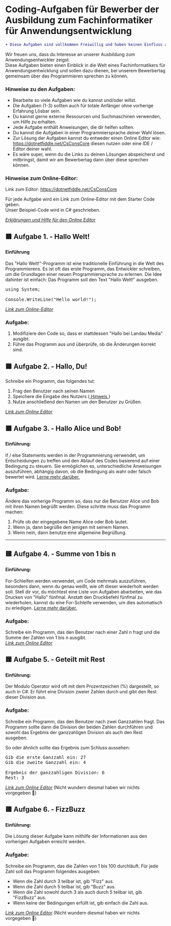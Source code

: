 # Coding-Aufgaben für Bewerber der Ausbildung zum Fachinformatiker für Anwendungsentwicklung

```diff
+ Diese Aufgaben sind vollkommen Freiwillig und haben keinen Einfluss auf die Auswahl der Bewerber.
```

Wir freuen uns, dass du Interesse an unserer Ausbildung zum Anwendungsentwickler zeigst.  
Diese Aufgaben bieten einen Einblick in die Welt eines Fachinformatikers für Anwendungsentwicklung und sollen dazu dienen, bei unserem Bewerbertag gemeinsam über das Programmieren sprechen zu können. 

### Hinweise zu den Aufgaben:

- Bearbeite so viele Aufgaben wie du kannst und/oder willst.
- Die Aufgaben (1-3) sollten auch für totale Anfänger ohne vorherige Erfahrung Lösbar sein.
- Du kannst gerne externe Ressourcen und Suchmaschinen verwenden, um Hilfe zu erhalten.
- Jede Aufgabe enthält Anweisungen, die dir helfen sollten.
- Du kannst die Aufgaben in einer Programmiersprache deiner Wahl lösen.
- Zur Lösung der Aufgaben kannst du entweder einen Online Editor wie: https://dotnetfiddle.net/CsConsCore diesen nutzen oder eine IDE / Editor deiner wahl.
- Es wäre super, wenn du die Links zu deinen Lösungen abspeicherst und mitbringst, damit wir am Bewerbertag dann über diese sprechen können.

### Hinweise zum Online-Editor:

Link zum Editor: https://dotnetfiddle.net/CsConsCore

Für jede Aufgabe wird ein Link zum Online-Editor mit dem Starter Code geben.  
Unser Beispiel-Code wird in C# geschrieben.

_[Erklärungen und Hilfe für den Online Editor](HilfestellungOnlineEditor.md)_

## 🟩 Aufgabe 1. - Hallo Welt!

#### Einführung

Das "Hallo Welt!"-Programm ist eine traditionelle Einführung in die Welt des Programmierens. Es ist oft das erste Programm, das Entwickler schreiben, um die Grundlagen einer neuen Programmiersprache zu erlernen. Die Idee dahinter ist einfach: Das Programm soll den Text "Hallo Welt!" ausgeben.

<pre>
using System;

Console.WriteLine("Hello world!");
</pre>

_[Link zum Online-Editor](https://dotnetfiddle.net/LmPdig)_

### Aufgabe:

1. Modifiziere den Code so, dass er stattdessen "Hallo bei Landau Media" ausgibt.
1. Führe das Programm aus und überprüfe, ob die Änderungen korrekt sind.

## 🟩 Aufgabe 2. - Hallo, Du!

Schreibe ein Programm, das folgendes tut:

1. Frag den Benutzer nach seinen Namen
1. Speichere die Eingabe des Nutzers ([ Hinweis ](https://www.w3schools.com/cs/cs_user_input.php))
1. Nutze anschließend den Namen um den Benutzer zu Grüßen.

_[Link zum Online Editor](https://dotnetfiddle.net/RFTZ76)_

## 🟩 Aufgabe 3. - Hallo Alice und Bob!

#### Einführung:

if / else Statements werden in der Programmierung verwendet, um Entscheidungen zu treffen und den Ablauf des Codes basierend auf einer Bedingung zu steuern. Sie ermöglichen es, unterschiedliche Anweisungen auszuführen, abhängig davon, ob die Bedingung als wahr oder falsch bewertet wird. [Lerne mehr darüber.](https://www.w3schools.com/cs/cs_conditions.php)

### Aufgabe:

Ändere das vorherige Programm so, dass nur die Benutzer Alice und Bob mit ihren Namen begrüßt werden.
Diese schritte muss das Programm machen:

1. Prüfe ob der eingegebene Name Alice oder Bob lautet.
1. Wenn ja, dann begrüße den jenigen mit seinem Namen.
1. Wenn nein, dann benutze eine allgemeine Begrüßung.

---

## 🟨 Aufgabe 4. - Summe von 1 bis n

#### Einführung:

For-Schleifen werden verwendet, um Code mehrmals auszuführen, besonders dann, wenn du genau weißt, wie oft dieser wiederholt werden soll. Stell dir vor, du möchtest eine Liste von Aufgaben abarbeiten, wie das Drucken von "Hallo" fünfmal. Anstatt den Druckbefehl fünfmal zu wiederholen, kannst du eine For-Schleife verwenden, um dies automatisch zu erledigen. [Lerne mehr darüber.](https://www.w3schools.com/cs/cs_for_loop.php)

### Aufgabe:

Schreibe ein Programm, das den Benutzer nach einer Zahl n fragt und die Summe der Zahlen von 1 bis n ausgibt.    
_[Link zum Online Editor](https://dotnetfiddle.net/uLrenO)_

## 🟨 Aufgabe 5. - Geteilt mit Rest

#### Einführung:

Der Modulo Operator wird oft mit dem Prozentzeichen (%) dargestellt, so auch in C#. Er führt eine Division zweier Zahlen durch und gibt den Rest dieser Division aus.

### Aufgabe:

Schreibe ein Programm, das den Benutzer nach zwei Ganzzahlen fragt. Das Programm sollte dann die Division der beiden Zahlen durchführen und sowohl das Ergebnis der ganzzahligen Division als auch den Rest ausgeben.

So oder ähnlich sollte das Ergebnis zum Schluss aussehen:
<pre>
Gib die erste Ganzzahl ein: 27
Gib die zweite Ganzzahl ein: 4

Ergebnis der ganzzahligen Division: 6
Rest: 3
</pre>


_[Link zum Online Editor](https://dotnetfiddle.net/M5hyO2)_ (Nicht wundern diesmal haben wir nichts vorgegeben 🙂)   

## 🟥 Aufgabe 6. - FizzBuzz 

#### Einführung:

Die Lösung dieser Aufgabe kann mithilfe der Informationen aus den vorherigen Aufgaben erreicht werden.

### Aufgabe: 
Schreibe ein Programm, das die Zahlen von 1 bis 100 durchläuft. Für jede Zahl soll das Programm folgendes ausgeben:

- Wenn die Zahl durch 3 teilbar ist, gib "Fizz" aus.
- Wenn die Zahl durch 5 teilbar ist, gib "Buzz" aus.
- Wenn die Zahl sowohl durch 3 als auch durch 5 teilbar ist, gib "FizzBuzz" aus.
- Wenn keine der Bedingungen erfüllt ist, gib einfach die Zahl aus.

_[Link zum Online Editor](https://dotnetfiddle.net/TKhmsN)_ (Nicht wundern diesmal haben wir nichts vorgegeben 🙂)   

